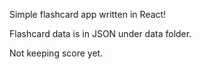 Simple flashcard app written in React!

Flashcard data is in JSON under data folder.

Not keeping score yet.